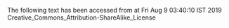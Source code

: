 The following text has been accessed from at Fri Aug 9 03:40:10 IST 2019
Creative_Commons_Attribution-ShareAlike_License
